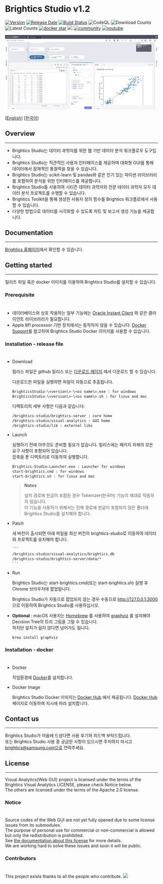 # Brightics Studio v1.2

[![Version](https://img.shields.io/github/v/release/brightics/studio)](https://github.com/brightics/studio/releases)
[![Release Date](https://img.shields.io/github/release-date/brightics/studio)](https://github.com/brightics/studio/releases)
[![Build Status](https://travis-ci.com/brightics/studio.svg?branch=master)](https://travis-ci.com/brightics/studio)
![CodeQL](https://github.com/brightics/studio/workflows/CodeQL/badge.svg)
![Download Counts](https://img.shields.io/github/downloads/brightics/studio/total.svg)
![Latest Counts](https://img.shields.io/github/downloads/brightics/studio/latest/total)
[![docker star](https://img.shields.io/docker/stars/brightics/studio)](https://hub.docker.com/r/brightics/studio)
<a href="../../graphs/contributors"><img src="https://img.shields.io/github/contributors/brightics/studio.svg" /></a>
[![community](https://img.shields.io/badge/Help-Community-brightgreen)](https://www.brightics.ai/community/categories)
[![youtube](https://img.shields.io/youtube/views/DR13sLVWXYs?style=social)](https://www.youtube.com/brighticsTV)

<img src="docs/images/brightics_sample.png" alt="Brightics Studio"></img>

[[English](README_en.md)]
[[한국어](README.md)]

## Overview

---

- Brightics Studio는 데이터 과학자를 위한 웹 기반 데이터 분석 워크플로우 도구입니다.
- Brightics Studio는 직관적인 사용자 인터페이스를 제공하며 대화형 GUI를 통해 데이터에서 잠재적인 통찰력을 찾을 수 있습니다.
- Brightics Studio는 scikit-learn 및 pandas와 같은 인기 있는 파이썬 라이브러리를 포함하여 분석을 위한 인터페이스를 제공합니다.
- Brightics Studio를 사용하여 시티즌 데이터 과학자와 전문 데이터 과학자 모두 데이터 분석 프로젝트를 수행할 수 있습니다.
- Brightics Toolkit을 통해 생성한 사용자 정의 함수를 Brightics 워크플로에서 사용할 수 있습니다.
- 다양한 방법으로 데이터를 시각화할 수 있도록 차트 및 보고서 생성 기능을 제공합니다.

## Documentation

---

[Brightics 홈페이지](https://www.brightics.ai)에서 확인할 수 있습니다.

## Getting started

---

릴리즈 파일 혹은 docker 이미지를 이용하여 Brightics Studio를 설치할 수 있습니다.


### Prerequisite
#
* 데이터베이스와 상호 작용하는 일부 기능에는 [Oracle Instant Client](http://www.oracle.com/technetwork/database/database-technologies/instant-client/overview/index.html) 와 같은 클라이언트 라이브러리가 필요합니다.
* Apple M1 processor 기반 장치에서는 동작하지 않을 수 있습니다. [Docker Support](#docker-support)를 참고하여 Brightics Studio Docker 이미지를 사용할 수 있습니다.

### Installation - release file
#
  * Download

      릴리스 파일은 github 릴리스 또는 [다운로드 페이지](https://www.brightics.ai/downloads) 에서 다운로드 할 수 있습니다.

      다운로드한 파일을 실행하면 파일이 자동으로 추출됩니다.

      ```
      BrighticsStudio-\<version\>-\<os name\>.exe : for windows
      BrighticsStudio-\<version\>-\<os name\>.sh : for linux and mac
      ```  
  
      디렉토리의 세부 사항은 다음과 같습니다:  
  
      ```
      /brightics-studio/brightics-server : core home
      /brightics-studio/visual-analytics : GUI home
      /brightics-studio/lib : external libs
      ```  
  
  * Launch

      실행하기 전에 아무것도 준비할 필요가 없습니다. 릴리스에는 패키지 자체의 모든 요구 사항이 포함되어 있습니다.        
      압축을 푼 디렉토리로 이동하여 실행합니다.

      ```
      Brightics-Studio-Launcher.exe : Launcher for windows
      start-brightics.cmd : for windows
      start-brightics.sh : for linux and mac
      ```

      > **Notes**
      > 
      > 설치 경로에 한글이 포함된 경우 Tokenizer(한국어) 기능이 제대로 작동하지 않습니다.   
      > 이 기능을 사용하기 위해서는 전체 경로에 한글이 포함되지 않은 폴더에 Brightics Studio를 설치해야 합니다.  


  * Patch

      새 버전이 출시되면 아래 파일을 최신 버전의 brightics-studio로 이동하여 데이터와 프로젝트를 유지해야 합니다.
      
        ```
        /brightics-studio/visual-analytics/brightics.db
        /brightics-studio/brightics-server/data/*
        ```

  * Run

      Brightics Studio는 start-brightics.cmd(또는 start-brightics.sh) 실행 후 Chrome 브라우저에 팝업됩니다. 

      Brightics Studio가 자동으로 팝업되지 않는 경우 수동으로 http://127.0.0.1:3000 으로 이동하여 Brightics Studio를 사용하십시오.  


  * **Optional** : macOS 사용자는 [Homebrew](https://brew.sh/) 를 사용하여 [graphviz](http://graphviz.org/download/) 를 설치해야 Decision Tree의 트리 그림을 그릴 수 있습니다.   
  하지만 설치가 쉽지 않다면 넘어가도 됩니다.
      ```
      brew install graphviz
      ```  
  
    
### Installation - docker
#
  * Docker

      작업환경에 [Docker](https://www.docker.com/get-started/)를 설치합니다. 

  * Docker Image  

      Brightics Studio Docker 이미지는 [Docker Hub](https://hub.docker.com/r/brightics/studio) 에서 제공됩니다. [Docker Hub](https://hub.docker.com/r/brightics/studio) 페이지로 이동하여 지시에 따라 설치합니다.


## Contact us
---
Brightics Studio가 마음에 드셨다면 사용 후기와 피드백 부탁드립니다.  
또는 Brightics Studio 사용 중 궁금한 사항이 있으시면 주저하지 마시고 brightics@samsung.com으로 연락주세요.

## License
---

Visual Analytics(Web GUI) project is licensed under the terms of the Brightics Visual Analytics LICENSE, please check Notice below.  
The others are licensed under the terms of the Apache 2.0 license.

### Notice
#
Source codes of the Web GUI are not yet fully opened due to some license issues from its submodules.  
The purpose of personal use for commercial or non-commercial is allowed but only the redistribution is prohibited.  
See [the documentation about this license](BRIGHTICS_VA_LICENSE) for more details.  
We are working hard to solve these issues and soon it will be public.

### Contributors
#
This project exists thanks to all the people who contribute.
<a href="../../graphs/contributors"><img src="https://opencollective.com/brightics-studio/contributors.svg?width=890&button=false" /></a>
